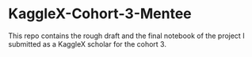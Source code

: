 # KaggleX-Cohort-3-Mentee
This repo contains the rough draft and the final notebook of the project I submitted as a KaggleX scholar for the cohort 3.
